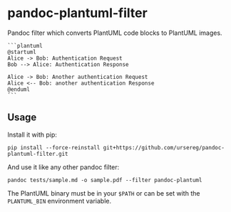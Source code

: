 # pandoc-plantuml-filter

Pandoc filter which converts PlantUML code blocks to PlantUML images.

````
```plantuml
@startuml
Alice -> Bob: Authentication Request
Bob --> Alice: Authentication Response

Alice -> Bob: Another authentication Request
Alice <-- Bob: another authentication Response
@enduml
```
````

## Usage

Install it with pip:

```
pip install --force-reinstall git+https://github.com/ursereg/pandoc-plantuml-filter.git
```

And use it like any other pandoc filter:

```
pandoc tests/sample.md -o sample.pdf --filter pandoc-plantuml
```

The PlantUML binary must be in your `$PATH` or can be set with the
`PLANTUML_BIN` environment variable.
